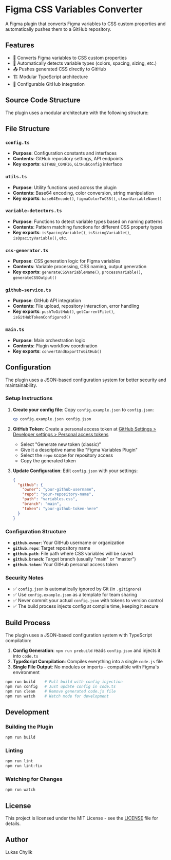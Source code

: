 # Figma CSS Variables Converter

A Figma plugin that converts Figma variables to CSS custom properties and automatically pushes them to a GitHub repository.

## Features

- 🎨 Converts Figma variables to CSS custom properties
- 🔄 Automatically detects variable types (colors, spacing, sizing, etc.)
- 📤 Pushes generated CSS directly to GitHub
- 🏗️ Modular TypeScript architecture
- 🔧 Configurable GitHub integration

## Source Code Structure

The plugin uses a modular architecture with the following structure:

## File Structure

### `config.ts`
- **Purpose**: Configuration constants and interfaces
- **Contents**: GitHub repository settings, API endpoints
- **Key exports**: `GITHUB_CONFIG`, `GitHubConfig` interface

### `utils.ts`
- **Purpose**: Utility functions used across the plugin
- **Contents**: Base64 encoding, color conversion, string manipulation
- **Key exports**: `base64Encode()`, `figmaColorToCSS()`, `cleanVariableName()`

### `variable-detectors.ts`
- **Purpose**: Functions to detect variable types based on naming patterns
- **Contents**: Pattern matching functions for different CSS property types
- **Key exports**: `isSpacingVariable()`, `isSizingVariable()`, `isOpacityVariable()`, etc.

### `css-generator.ts`
- **Purpose**: CSS generation logic for Figma variables
- **Contents**: Variable processing, CSS naming, output generation
- **Key exports**: `generateCSSVariableName()`, `processVariable()`, `generateCSSOutput()`

### `github-service.ts`
- **Purpose**: GitHub API integration
- **Contents**: File upload, repository interaction, error handling
- **Key exports**: `pushToGitHub()`, `getCurrentFile()`, `isGitHubTokenConfigured()`

### `main.ts`
- **Purpose**: Main orchestration logic
- **Contents**: Plugin workflow coordination
- **Key exports**: `convertAndExportToGitHub()`

## Configuration

The plugin uses a JSON-based configuration system for better security and maintainability.

### Setup Instructions

1. **Create your config file**: Copy `config.example.json` to `config.json`:
   ```bash
   cp config.example.json config.json
   ```

2. **GitHub Token**: Create a personal access token at [GitHub Settings > Developer settings > Personal access tokens](https://github.com/settings/tokens)
   - Select "Generate new token (classic)"
   - Give it a descriptive name like "Figma Variables Plugin"
   - Select the `repo` scope for repository access
   - Copy the generated token

3. **Update Configuration**: Edit `config.json` with your settings:
   ```json
   {
     "github": {
       "owner": "your-github-username",
       "repo": "your-repository-name",
       "path": "variables.css",
       "branch": "main",
       "token": "your-github-token-here"
     }
   }
   ```

### Configuration Structure

- **`github.owner`**: Your GitHub username or organization
- **`github.repo`**: Target repository name
- **`github.path`**: File path where CSS variables will be saved
- **`github.branch`**: Target branch (usually "main" or "master")
- **`github.token`**: Your GitHub personal access token

### Security Notes

- ✅ `config.json` is automatically ignored by Git (in `.gitignore`)
- ✅ Use `config.example.json` as a template for team sharing
- ✅ Never commit your actual `config.json` with tokens to version control
- ✅ The build process injects config at compile time, keeping it secure

## Build Process

The plugin uses a JSON-based configuration system with TypeScript compilation:

1. **Config Generation**: `npm run prebuild` reads `config.json` and injects it into `code.ts`
2. **TypeScript Compilation**: Compiles everything into a single `code.js` file
3. **Single File Output**: No modules or imports - compatible with Figma's environment

```bash
npm run build    # Full build with config injection
npm run config   # Just update config in code.ts
npm run clean    # Remove generated code.js file
npm run watch    # Watch mode for development
```

## Development

### Building the Plugin

```bash
npm run build
```

### Linting

```bash
npm run lint
npm run lint:fix
```

### Watching for Changes

```bash
npm run watch
```

## License

This project is licensed under the MIT License - see the [LICENSE](LICENSE) file for details.

## Author

Lukas Chylik
